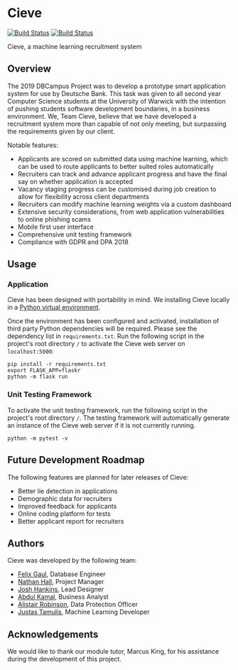 # Cieve

[![Build Status](https://travis-ci.com/AlistairRobinson/Cieve.svg?token=yo6eYpNXTG4DQuQTZxZz&branch=master)](https://travis-ci.com/AlistairRobinson/Cieve) [![Build Status](https://travis-ci.com/AlistairRobinson/Cieve.svg?token=yo6eYpNXTG4DQuQTZxZz&branch=develop)](https://travis-ci.com/AlistairRobinson/Cieve)

Cieve, a machine learning recruitment system

## Overview

The 2019 DBCampus Project was to develop a prototype smart application system for use by Deutsche Bank. This task was given to all second year Computer Science students at the University of Warwick with the intention of pushing students software development boundaries, in a business environment. We, Team Cieve, believe that we have developed a recruitment system more than capable of not only meeting, but surpassing the requirements given by our client.

Notable features:

 - Applicants are scored on submitted data using machine learning, which can be used to route applicants to better suited roles automatically
 - Recruiters can track and advance applicant progress and have the final say on whether application is accepted
 - Vacancy staging progress can be customised during job creation to allow for flexibility across client departments
 - Recruiters can modify machine learning weights via a custom dashboard
 - Extensive security considerations, from web application vulnerabilities to online phishing scams
 - Mobile first user interface
 - Comprehensive unit testing framework
 - Compliance with GDPR and DPA 2018

## Usage

### Application

Cieve has been designed with portability in mind. We installing Cieve locally in a [Python virtual environment](https://docs.python.org/3/library/venv.html). 

Once the environment has been configured and activated, installation of third party Python dependencies will be required. Please see the dependency list in `requirements.txt`. Run the following script in the project's root directory `/` to activate the Cieve web server on `localhost:5000`:

    pip install -r requirements.txt
    export FLASK_APP=flaskr
    python -m flask run

### Unit Testing Framework

To activate the unit testing framework, run the following script in the project's root directory `/`. The testing framework will automatically generate an instance of the Cieve web server if it is not currently running.

    python -m pytest -v

## Future Development Roadmap

The following features are planned for later releases of Cieve:

 - Better lie detection in applications
 - Demographic data for recruiters
 - Improved feedback for applicants
 - Online coding platform for tests
 - Better applicant report for recruiters

 ## Authors

 Cieve was developed by the following team:

 - [Felix Gaul](https://github.com/XilefG), Database Engineer
 - [Nathan Hall](https://github.com/hallnath1), Project Manager
 - [Josh Hankins](https://github.com/joshhankins), Lead Designer
 - [Abdul Kamal](https://github.com/ayydeji), Business Analyst
 - [Alistair Robinson](https://github.com/AlistairRobinson), Data Protection Officer
 - [Justas Tamulis](https://github.com/JustasTamulis), Machine Learning Developer

## Acknowledgements

We would like to thank our module tutor, Marcus King, for his assistance during the development of this project.
